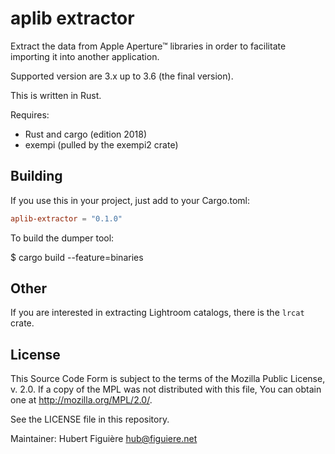 aplib extractor
===============

Extract the data from Apple Aperture™ libraries in order to facilitate
importing it into another application.

Supported version are 3.x up to 3.6 (the final version).

This is written in Rust.

Requires:
- Rust and cargo (edition 2018)
- exempi (pulled by the exempi2 crate)

Building
--------

If you use this in your project, just add to your Cargo.toml:
```toml
aplib-extractor = "0.1.0"
```
To build the dumper tool:

$ cargo build --feature=binaries

Other
-----

If you are interested in extracting Lightroom catalogs, there is the
`lrcat` crate.

License
-------

  This Source Code Form is subject to the terms of the Mozilla Public
  License, v. 2.0. If a copy of the MPL was not distributed with this
  file, You can obtain one at http://mozilla.org/MPL/2.0/.

See the LICENSE file in this repository.

Maintainer:
Hubert Figuière <hub@figuiere.net>